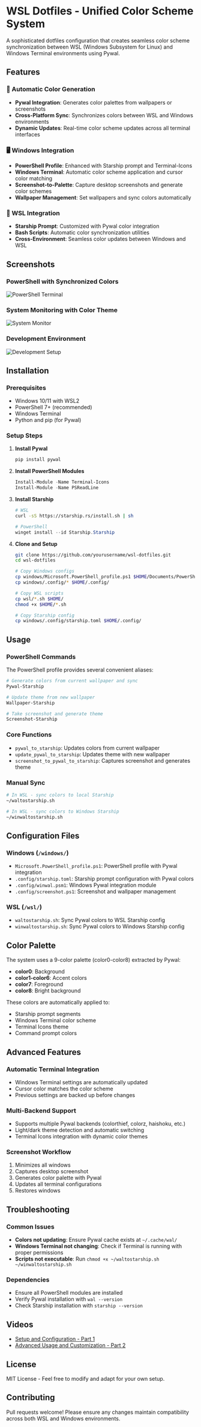 # WSL Dotfiles - Unified Color Scheme System

A sophisticated dotfiles configuration that creates seamless color scheme synchronization between WSL (Windows Subsystem for Linux) and Windows Terminal environments using Pywal.

## Features

### 🎨 Automatic Color Generation
- **Pywal Integration**: Generates color palettes from wallpapers or screenshots
- **Cross-Platform Sync**: Synchronizes colors between WSL and Windows environments
- **Dynamic Updates**: Real-time color scheme updates across all terminal interfaces

### 🖥️ Windows Integration
- **PowerShell Profile**: Enhanced with Starship prompt and Terminal-Icons
- **Windows Terminal**: Automatic color scheme application and cursor color matching
- **Screenshot-to-Palette**: Capture desktop screenshots and generate color schemes
- **Wallpaper Management**: Set wallpapers and sync colors automatically

### 🐧 WSL Integration
- **Starship Prompt**: Customized with Pywal color integration
- **Bash Scripts**: Automatic color synchronization utilities
- **Cross-Environment**: Seamless color updates between Windows and WSL

## Screenshots

### PowerShell with Synchronized Colors
![PowerShell Terminal](./images/screenshot1.png)

### System Monitoring with Color Theme
![System Monitor](./images/screenshot2.png)

### Development Environment
![Development Setup](./images/screenshot3.png)

## Installation

### Prerequisites
- Windows 10/11 with WSL2
- PowerShell 7+ (recommended)
- Windows Terminal
- Python and pip (for Pywal)

### Setup Steps

1. **Install Pywal**
   ```bash
   pip install pywal
   ```

2. **Install PowerShell Modules**
   ```powershell
   Install-Module -Name Terminal-Icons
   Install-Module -Name PSReadLine
   ```

3. **Install Starship**
   ```bash
   # WSL
   curl -sS https://starship.rs/install.sh | sh
   ```
   ```powershell
   # PowerShell
   winget install --id Starship.Starship
   ```

4. **Clone and Setup**
   ```bash
   git clone https://github.com/yourusername/wsl-dotfiles.git
   cd wsl-dotfiles

   # Copy Windows configs
   cp windows/Microsoft.PowerShell_profile.ps1 $HOME/Documents/PowerShell/
   cp windows/.config/* $HOME/.config/

   # Copy WSL scripts
   cp wsl/*.sh $HOME/
   chmod +x $HOME/*.sh

   # Copy Starship config
   cp windows/.config/starship.toml $HOME/.config/
   ```

## Usage

### PowerShell Commands

The PowerShell profile provides several convenient aliases:

```powershell
# Generate colors from current wallpaper and sync
Pywal-Starship

# Update theme from new wallpaper
Wallpaper-Starship

# Take screenshot and generate theme
Screenshot-Starship
```

### Core Functions

- `pywal_to_starship`: Updates colors from current wallpaper
- `update_pywal_to_starship`: Updates theme with new wallpaper
- `screenshot_to_pywal_to_starship`: Captures screenshot and generates theme

### Manual Sync

```bash
# In WSL - sync colors to local Starship
~/waltostarship.sh

# In WSL - sync colors to Windows Starship
~/winwaltostarship.sh
```

## Configuration Files

### Windows (`/windows/`)
- `Microsoft.PowerShell_profile.ps1`: PowerShell profile with Pywal integration
- `.config/starship.toml`: Starship prompt configuration with Pywal colors
- `.config/winwal.psm1`: Windows Pywal integration module
- `.config/screenshot.ps1`: Screenshot and wallpaper management

### WSL (`/wsl/`)
- `waltostarship.sh`: Sync Pywal colors to WSL Starship config
- `winwaltostarship.sh`: Sync Pywal colors to Windows Starship config

## Color Palette

The system uses a 9-color palette (color0-color8) extracted by Pywal:
- **color0**: Background
- **color1-color6**: Accent colors
- **color7**: Foreground
- **color8**: Bright background

These colors are automatically applied to:
- Starship prompt segments
- Windows Terminal color scheme
- Terminal Icons theme
- Command prompt colors

## Advanced Features

### Automatic Terminal Integration
- Windows Terminal settings are automatically updated
- Cursor color matches the color scheme
- Previous settings are backed up before changes

### Multi-Backend Support
- Supports multiple Pywal backends (colorthief, colorz, haishoku, etc.)
- Light/dark theme detection and automatic switching
- Terminal Icons integration with dynamic color themes

### Screenshot Workflow
1. Minimizes all windows
2. Captures desktop screenshot
3. Generates color palette with Pywal
4. Updates all terminal configurations
5. Restores windows

## Troubleshooting

### Common Issues
- **Colors not updating**: Ensure Pywal cache exists at `~/.cache/wal/`
- **Windows Terminal not changing**: Check if Terminal is running with proper permissions
- **Scripts not executable**: Run `chmod +x ~/waltostarship.sh ~/winwaltostarship.sh`

### Dependencies
- Ensure all PowerShell modules are installed
- Verify Pywal installation with `wal --version`
- Check Starship installation with `starship --version`

## Videos

- [Setup and Configuration - Part 1](https://youtu.be/bsZcSO0RGVQ)
- [Advanced Usage and Customization - Part 2](https://youtu.be/Yw0kYV3bD4c)

## License

MIT License - Feel free to modify and adapt for your own setup.

## Contributing

Pull requests welcome! Please ensure any changes maintain compatibility across both WSL and Windows environments.
